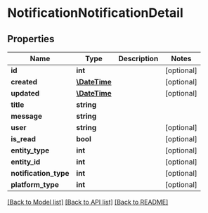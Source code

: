 # NotificationNotificationDetail

## Properties
Name | Type | Description | Notes
------------ | ------------- | ------------- | -------------
**id** | **int** |  | [optional] 
**created** | [**\DateTime**](\DateTime.md) |  | [optional] 
**updated** | [**\DateTime**](\DateTime.md) |  | [optional] 
**title** | **string** |  | 
**message** | **string** |  | 
**user** | **string** |  | [optional] 
**is_read** | **bool** |  | [optional] 
**entity_type** | **int** |  | [optional] 
**entity_id** | **int** |  | [optional] 
**notification_type** | **int** |  | [optional] 
**platform_type** | **int** |  | [optional] 

[[Back to Model list]](../../README.md#documentation-for-models) [[Back to API list]](../../README.md#documentation-for-api-endpoints) [[Back to README]](../../README.md)

